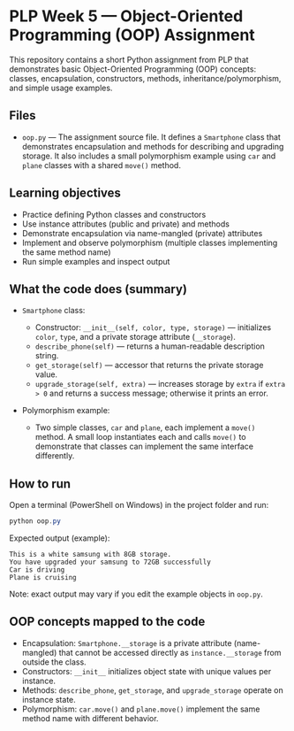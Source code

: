 # PLP Week 5 — Object-Oriented Programming (OOP) Assignment

This repository contains a short Python assignment from PLP that demonstrates basic Object-Oriented Programming (OOP) concepts: classes, encapsulation, constructors, methods, inheritance/polymorphism, and simple usage examples.

## Files

- `oop.py` — The assignment source file. It defines a `Smartphone` class that demonstrates encapsulation and methods for describing and upgrading storage. It also includes a small polymorphism example using `car` and `plane` classes with a shared `move()` method.

## Learning objectives

- Practice defining Python classes and constructors
- Use instance attributes (public and private) and methods
- Demonstrate encapsulation via name-mangled (private) attributes
- Implement and observe polymorphism (multiple classes implementing the same method name)
- Run simple examples and inspect output

## What the code does (summary)

- `Smartphone` class:
  - Constructor: `__init__(self, color, type, storage)` — initializes `color`, `type`, and a private storage attribute (`__storage`).
  - `describe_phone(self)` — returns a human-readable description string.
  - `get_storage(self)` — accessor that returns the private storage value.
  - `upgrade_storage(self, extra)` — increases storage by `extra` if `extra > 0` and returns a success message; otherwise it prints an error.

- Polymorphism example:
  - Two simple classes, `car` and `plane`, each implement a `move()` method. A small loop instantiates each and calls `move()` to demonstrate that classes can implement the same interface differently.

## How to run

Open a terminal (PowerShell on Windows) in the project folder and run:

```powershell
python oop.py
```

Expected output (example):

```
This is a white samsung with 8GB storage.
You have upgraded your samsung to 72GB successfully
Car is driving
Plane is cruising
```

Note: exact output may vary if you edit the example objects in `oop.py`.

## OOP concepts mapped to the code

- Encapsulation: `Smartphone.__storage` is a private attribute (name-mangled) that cannot be accessed directly as `instance.__storage` from outside the class.
- Constructors: `__init__` initializes object state with unique values per instance.
- Methods: `describe_phone`, `get_storage`, and `upgrade_storage` operate on instance state.
- Polymorphism: `car.move()` and `plane.move()` implement the same method name with different behavior.

